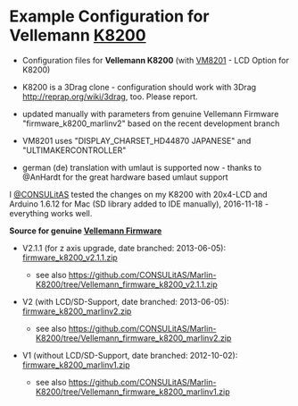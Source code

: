 # Example Configuration for Vellemann [K8200](http://www.k8200.eu/)
* Configuration files for **Vellemann K8200** (with [VM8201](http://www.vellemanprojects.eu/products/view/?id=416158) - LCD Option for K8200)
* K8200 is a 3Drag clone - configuration should work with 3Drag http://reprap.org/wiki/3drag, too. Please report.

* updated manually with parameters from genuine Vellemann Firmware "firmware_k8200_marlinv2" based on the recent development branch

* VM8201 uses "DISPLAY_CHARSET_HD44870 JAPANESE" and "ULTIMAKERCONTROLLER"
* german (de) translation with umlaut is supported now - thanks to @AnHardt for the great hardware based umlaut support

I [@CONSULitAS](https://github.com/CONSULitAS) tested the changes on my K8200 with 20x4-LCD and Arduino 1.6.12 for Mac (SD library added to IDE manually), 2016-11-18 - everything works well.

**Source for genuine [Vellemann Firmware](http://www.k8200.eu/support/downloads/)**
* V2.1.1 (for z axis upgrade, date branched: 2013-06-05): [firmware_k8200_v2.1.1.zip](http://www.k8200.eu/downloads/files/downloads/firmware_k8200_v2.1.1.zip)
  * see also https://github.com/CONSULitAS/Marlin-K8200/tree/Vellemann_firmware_k8200_v2.1.1.zip

* V2 (with LCD/SD-Support, date branched: 2013-06-05): [firmware_k8200_marlinv2.zip](http://www.k8200.eu/downloads/files/downloads/firmware_k8200_marlinv2.zip)
  * see also https://github.com/CONSULitAS/Marlin-K8200/tree/Vellemann_firmware_k8200_marlinv2.zip

* V1 (without LCD/SD-Support, date branched: 2012-10-02): [firmware_k8200_marlinv1.zip](http://www.k8200.eu/downloads/files/downloads/firmware_k8200_marlinv1.zip)
  * see also https://github.com/CONSULitAS/Marlin-K8200/tree/Vellemann_firmware_k8200_marlinv1.zip
